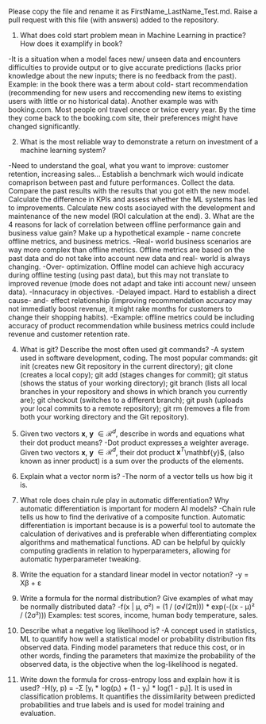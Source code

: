Please copy the file and rename it as FirstName_LastName_Test.md. Raise a pull request with this file (with answers) added to the repository. 

1. What does cold start problem mean in Machine Learning in practice? How does it examplify in book?

-It is a situation when a model faces new/ unseen data and encounters difficulties to provide output or to give accurate predictions (lacks prior knowledge about the new inputs; there is no feedback from the past). Example: in the book there was a term about cold- start recommendation (recommending for new users and reccomending new items to existing users with little or no historical data). Another example was with booking.com. Most people onl travel onece or twice every year. By the time they come back to the booking.com site, their preferences might have changed significantly.

2. What is the most reliable way to demonstrate a return on investment of a machine learning system?

-Need to understand the goal, what you want to improve: customer retention, increasing sales... Establish a benchmark wich would indicate comaprison between past and future performances. Collect the data. Compare the past results with the results that you got eith the new model. Calculate the difference in KPIs and assess whether the ML systems has led to improvements. Calculate new costs asociayed with the development and maintenance of the new model (ROI calculation at the end). 
3. What are the 4 reasons for lack of correlation between offline performance gain and business value gain? Make up a hypothetical example - name concrete offline metrics, and business metrics. 
-Real- world business scenarios are way more complex than offline metrics. Offline metrics are based on the past data and do not take into account new data and real- world is always changing. 
-Over- optimization. Offline model can achieve high accuracy during offline testing (using past data), but this may not translate to improved revenue (mode does not adapt and take inti account new/ unseen data).
-Innacuracy in objectives. 
-Delayed impact. Hard to establish a direct cause- and- effect relationship (improving recommendation accuracy may not immediatly boost revenue, it might rake months for customers to change their shopping habits).
-Example: offline metrics could be including accuracy of product recommendation while business metrics could include revenue and customer retention rate. 

4. What is git? Describe the most often used git commands?
-A system used in software development, coding. The most popular commands: git init (creates new Git repository in the current directory); git clone (creates a local copy); git add (stages changes for commit); git status (shows the status of your working directory); git branch (lists all local branches in your repository and shows in which branch you currently are); git checkout (switches to a different branch); git push (uploads your local commits to a remote repository); git rm (removes a file from both your working directory and the Git repository).
5. Given two vectors $\mathbf{x}$, $\mathbf{y}$ $\in \mathcal{R}^{d}$, describe in words and equations what their dot product means?
-Dot product expresses a weighter average. Given two vectors $\mathbf{x}$, $\mathbf{y}$ $\in \mathcal{R}^{d}$, their dot product $\mathbf{x}^{T}$\mathbf{y}$, (also known as inner product) is a sum over the products of the elements.

6. Explain what a vector norm is?
-The norm of a vector tells us how big it is. 

7. What role does chain rule play in automatic differentiation? Why automatic differentiation is important for modern AI
models?
-Chain rule tells us how to find the derivative of a composite function. Automatic differentiation is important because is is a powerful tool to automate the calculation of derivatives and is preferable when differentiating complex algorithms and mathematical functions. AD can be helpful by quickly computing gradients in relation to hyperparameters, allowing for automatic hyperparameter tweaking.
8. Write the equation for a standard linear model in vector notation?
-y = Xβ + ε

9. Write a formula for the normal distribution? Give examples of what may be normally distributed data? 
-f(x | μ, σ²) = (1 / (σ√(2π))) * exp(-((x - μ)² / (2σ²)))
Examples: test scores, income, human body temperature, sales.
10. Describe what a negative log likelihood is?
-A concept used in statistics, ML to quantify how well a statistical model or probability distribution fits observed data. Finding model parameters that reduce this cost, or in other words, finding the parameters that maximize the probability of the observed data, is the objective when the log-likelihood is negated.
11. Write down the formula for cross-entropy loss and explain how it is used?
-H(y, p) = -Σ [yᵢ * log(pᵢ) + (1 - yᵢ) * log(1 - pᵢ)]. It is used in classification problems. It quantifies the dissimilarity between predicted probabilities and true labels and is used for model training and evaluation. 